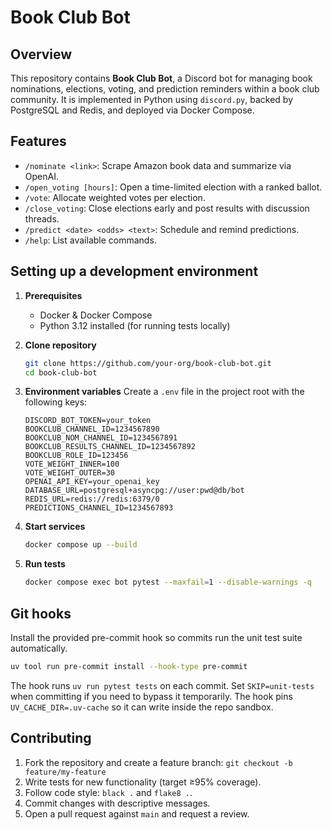 # Book Club Bot

## Overview

This repository contains **Book Club Bot**, a Discord bot for managing book nominations, elections, voting, and prediction reminders within a book club community. It is implemented in Python using `discord.py`, backed by PostgreSQL and Redis, and deployed via Docker Compose.

## Features

* `/nominate <link>`: Scrape Amazon book data and summarize via OpenAI.
* `/open_voting [hours]`: Open a time-limited election with a ranked ballot.
* `/vote`: Allocate weighted votes per election.
* `/close_voting`: Close elections early and post results with discussion threads.
* `/predict <date> <odds> <text>`: Schedule and remind predictions.
* `/help`: List available commands.

## Setting up a development environment

1. **Prerequisites**

   * Docker & Docker Compose
   * Python 3.12 installed (for running tests locally)
2. **Clone repository**

   ```bash
   git clone https://github.com/your-org/book-club-bot.git
   cd book-club-bot
   ```
3. **Environment variables**
   Create a `.env` file in the project root with the following keys:

   ```dotenv
   DISCORD_BOT_TOKEN=your_token
   BOOKCLUB_CHANNEL_ID=1234567890
   BOOKCLUB_NOM_CHANNEL_ID=1234567891
   BOOKCLUB_RESULTS_CHANNEL_ID=1234567892
   BOOKCLUB_ROLE_ID=123456
   VOTE_WEIGHT_INNER=100
   VOTE_WEIGHT_OUTER=30
   OPENAI_API_KEY=your_openai_key
   DATABASE_URL=postgresql+asyncpg://user:pwd@db/bot
   REDIS_URL=redis://redis:6379/0
   PREDICTIONS_CHANNEL_ID=1234567893
   ```
4. **Start services**

   ```bash
   docker compose up --build
   ```
5. **Run tests**

   ```bash
   docker compose exec bot pytest --maxfail=1 --disable-warnings -q
   ```

## Git hooks

Install the provided pre-commit hook so commits run the unit test suite automatically.

```bash
uv tool run pre-commit install --hook-type pre-commit
```

The hook runs `uv run pytest tests` on each commit. Set `SKIP=unit-tests` when committing if you need to bypass it temporarily. The hook pins `UV_CACHE_DIR=.uv-cache` so it can write inside the repo sandbox.

## Contributing

1. Fork the repository and create a feature branch: `git checkout -b feature/my-feature`
2. Write tests for new functionality (target ≥95% coverage).
3. Follow code style: `black .` and `flake8 .`.
4. Commit changes with descriptive messages.
5. Open a pull request against `main` and request a review.
